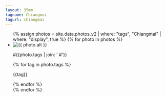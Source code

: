 ```yaml
---
layout: 35mm
tagname: Chiangmai
tagurl: chiangmai
---
```


<!-- <h2>#Berlin</h2> -->
<ul class="photo-list berlin">
    {% assign photos = site.data.photos_v2
        | where: "tags", "Chiangmai"
        | where: "display", true
    %}
    {% for photo in photos %}
    <li class="photo-item aos-jeehye">
        <a class="modal-link">
            <img alt="{{ photo.alt }}" src="{{ photo.link }}">
            <p>#{{photo.tags | join: ' #'}}</p>
            {% for tag in photo.tags %}
                <p>{{tag}}</p>
                <!-- if tag within photo_tags, link to page -->
            {% endfor %}
        </a>
    </li>
    {% endfor %}
</ul>
